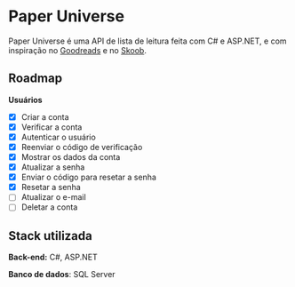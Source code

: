 
# Paper Universe

Paper Universe é uma API de lista de leitura feita com C# e ASP.NET, e com inspiração no [Goodreads](https://www.goodreads.com/) e no [Skoob](https://www.skoob.com.br/).

## Roadmap

**Usuários**

- [x]  Criar a conta
- [x]  Verificar a conta
- [x]  Autenticar o usuário
- [x]  Reenviar o código de verificação
- [x]  Mostrar os dados da conta
- [x]  Atualizar a senha
- [x]  Enviar o código para resetar a senha
- [x]  Resetar a senha
- [ ]  Atualizar o e-mail
- [ ]  Deletar a conta
## Stack utilizada

**Back-end:** C#, ASP.NET

**Banco de dados**: SQL Server

